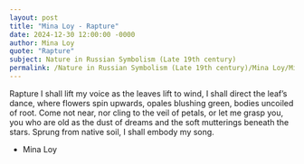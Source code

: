 ```yaml
---
layout: post
title: "Mina Loy - Rapture"
date: 2024-12-30 12:00:00 -0000
author: Mina Loy
quote: "Rapture"
subject: Nature in Russian Symbolism (Late 19th century)
permalink: /Nature in Russian Symbolism (Late 19th century)/Mina Loy/Mina Loy - Rapture
---
```


Rapture
I shall lift my voice
as the leaves lift to wind,
I shall direct the leaf’s dance,
where flowers spin upwards,
opales blushing green,
bodies uncoiled of root.
Come not near,
nor cling to the veil of petals,
or let me grasp you,
you who are old
as the dust of dreams
and the soft mutterings
beneath the stars.
Sprung from native soil,
I shall embody my song.

- Mina Loy
